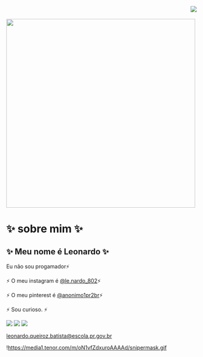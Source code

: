  <img align="right" src="https://komarev.com/ghpvc/?username=LeonQ01&color=ff69b4"><br>   
    <img align="center" src="Welcome.png" width="500">
 #       ✨ sobre mim ✨

  ## ✨ Meu nome é Leonardo ✨
 Eu não sou progamador⚡
 
 ⚡ O meu instagram é [@le.nardo_802](https://www.instagram.com/le.onardo_802/)⚡ 
 
  ⚡ O meu pinterest é [@anonimo1pr2br](https://br.pinterest.com/anonimo1pr2br/)⚡ 
  
   ⚡ Sou curioso. ⚡ 

 
 <a href="https://steamcommunity.com/profiles/76561199736834109/" target="_blank"><img src="https://img.shields.io/badge/Steam-000000?style=for-the-badge&logo=steam&logoColor=white" target="_blank"></a>
 <a href="https://www.instagram.com/le.onardo_802/" target="_blank"><img src="https://img.shields.io/badge/-Instagram-%23E4405F?style=for-the-badge&logo=instagram&logoColor=white" target="_blank"></a>
 <a href="https://github.com/LeonQ01" target="_blank"><img src="https://img.shields.io/badge/GitHub-100000?style=for-the-badge&logo=github&logoColor=white" target="_blank"></a>
 

 
leonardo.queiroz.batista@escola.pr.gov.br

!https://media1.tenor.com/m/oN1vfZdxuroAAAAd/snipermask.gif

